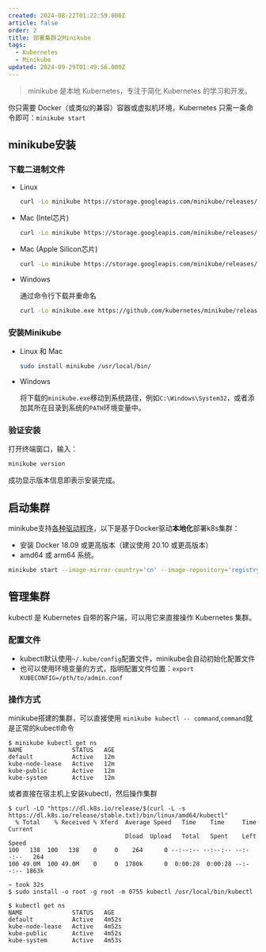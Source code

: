 ```yaml
---
created: 2024-08-22T01:22:59.000Z
article: false
order: 2
title: 部署集群之Minikube
tags:
  - Kubernetes
  - Minikube
updated: 2024-09-29T01:49:56.000Z
---
```

> minikube 是本地 Kubernetes，专注于简化 Kubernetes 的学习和开发。

你只需要 Docker（或类似的兼容）容器或虚拟机环境，Kubernetes 只需一条命令即可：`minikube start`​

## minikube安装

### 下载二进制文件

* Linux

  ```bash
  curl -Lo minikube https://storage.googleapis.com/minikube/releases/latest/minikube-linux-amd64
  ```
* Mac (Intel芯片)

  ```bash
  curl -Lo minikube https://storage.googleapis.com/minikube/releases/latest/minikube-darwin-amd64
  ```
* Mac (Apple Silicon芯片)

  ```bash
  curl -Lo minikube https://storage.googleapis.com/minikube/releases/latest/minikube-darwin-arm64
  ```

* Windows

  通过命令行下载并重命名

  ```bash
  curl -Lo minikube.exe https://github.com/kubernetes/minikube/releases/latest/download/minikube-windows-amd64.exe
  ```

### 安装Minikube

* Linux 和 Mac

  ```bash
  sudo install minikube /usr/local/bin/
  ```
* Windows

  将下载的`minikube.exe`​移动到系统路径，例如`C:\Windows\System32`​，或者添加其所在目录到系统的`PATH`​环境变量中。

### 验证安装

打开终端窗口，输入：

```bash
minikube version
```

成功显示版本信息即表示安装完成。

## 启动集群

minikube支持[各种驱动程序](https://minikube.kubernetes.ac.cn/docs/drivers/)，以下是基于Docker驱动**本地化**部署k8s集群：

* 安装 Docker 18.09 或更高版本（建议使用 20.10 或更高版本）
* amd64 或 arm64 系统。

```bash
minikube start --image-mirror-country='cn' --image-repository='registry.cn-hangzhou.aliyuncs.com/google_containers' --registry-mirror='https://dockerpull.com' --driver=docker --base-image='registry.cn-hangzhou.aliyuncs.com/google_containers/kicbase:v0.0.44'
```

## 管理集群

kubectl 是 Kubernetes 自带的客户端，可以用它来直接操作 Kubernetes 集群。

### 配置文件

* kubectl默认使用`~/.kube/config`​配置文件，minikube会自动初始化配置文件
* 也可以使用环境变量的方式，指明配置文件位置：`export KUBECONFIG=/pth/to/admin.conf`​

### 操作方式

minikube搭建的集群，可以直接使用 `minikube kubectl -- command`​,`command`​就是正常的kubectl命令

```console
$ minikube kubectl get ns
NAME              STATUS   AGE
default           Active   12m
kube-node-lease   Active   12m
kube-public       Active   12m
kube-system       Active   12m
```

或者直接在宿主机上安装kubectl，然后操作集群

```console
$ curl -LO "https://dl.k8s.io/release/$(curl -L -s https://dl.k8s.io/release/stable.txt)/bin/linux/amd64/kubectl"
  % Total    % Received % Xferd  Average Speed   Time    Time     Time  Current
                                 Dload  Upload   Total   Spent    Left  Speed
100   138  100   138    0     0    264      0 --:--:-- --:--:-- --:--:--   264
100 49.0M  100 49.0M    0     0  1780k      0  0:00:28  0:00:28 --:--:-- 1863k

~ took 32s 
$ sudo install -o root -g root -m 0755 kubectl /usr/local/bin/kubectl

$ kubectl get ns   
NAME              STATUS   AGE
default           Active   4m52s
kube-node-lease   Active   4m52s
kube-public       Active   4m52s
kube-system       Active   4m53s
```

‍
